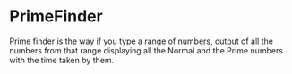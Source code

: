 # PrimeFinder

Prime finder is the way if you type a range of numbers, output of all the numbers from that range displaying all the Normal and the Prime numbers with the time taken by them.
